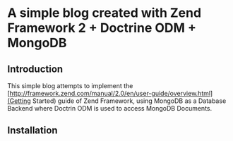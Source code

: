 A simple blog created with Zend Framework 2 + Doctrine ODM + MongoDB 
====================================================================

Introduction
------------

This simple blog attempts to implement the  [http://framework.zend.com/manual/2.0/en/user-guide/overview.html](Getting Started) guide of Zend Framework, using MongoDB as a Database Backend where Doctrin ODM is used to access MongoDB Documents.

Installation
------------